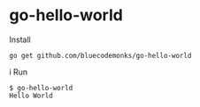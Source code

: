 # go-hello-world

Install

```
go get github.com/bluecodemonks/go-hello-world
```
i
Run

```
$ go-hello-world
Hello World
```
